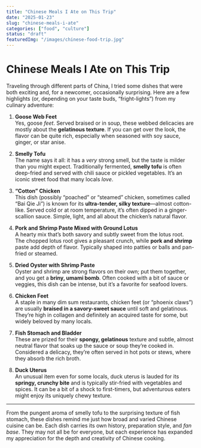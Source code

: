 ```yaml
---
title: "Chinese Meals I Ate on This Trip"
date: "2025-01-23"
slug: "chinese-meals-i-ate"
categories: ["food", "culture"]
status: "draft"
featuredImg: "/images/chinese-food-trip.jpg"
---
```


# Chinese Meals I Ate on This Trip

Traveling through different parts of China, I tried some dishes that were both exciting and, for a newcomer, occasionally surprising. Here are a few highlights (or, depending on your taste buds, “fright-lights”) from my culinary adventure:

1. **Goose Web Feet**  
   Yes, goose *feet*. Served braised or in soup, these webbed delicacies are mostly about the **gelatinous texture**. If you can get over the look, the flavor can be quite rich, especially when seasoned with soy sauce, ginger, or star anise.

2. **Smelly Tofu**  
   The name says it all: it has a *very* strong smell, but the taste is milder than you might expect. Traditionally fermented, **smelly tofu** is often deep-fried and served with chili sauce or pickled vegetables. It’s an iconic street food that many locals *love*.

3. **“Cotton” Chicken**  
   This dish (possibly “poached” or “steamed” chicken, sometimes called “Bai Qie Ji”) is known for its **ultra-tender, silky texture**—almost cotton-like. Served cold or at room temperature, it’s often dipped in a ginger-scallion sauce. Simple, light, and all about the chicken’s natural flavor.

4. **Pork and Shrimp Paste Mixed with Ground Lotus**  
   A hearty mix that’s both savory and subtly sweet from the lotus root. The chopped lotus root gives a pleasant crunch, while **pork and shrimp** paste add depth of flavor. Typically shaped into patties or balls and pan-fried or steamed.

5. **Dried Oyster with Shrimp Paste**  
   Oyster and shrimp are strong flavors on their own; put them together, and you get a **briny, umami bomb**. Often cooked with a bit of sauce or veggies, this dish can be intense, but it’s a favorite for seafood lovers.

6. **Chicken Feet**  
   A staple in many dim sum restaurants, chicken feet (or “phoenix claws”) are usually **braised in a savory-sweet sauce** until soft and gelatinous. They’re high in collagen and definitely an acquired taste for some, but widely beloved by many locals.

7. **Fish Stomach and Bladder**  
   These are prized for their **spongy, gelatinous** texture and subtle, almost neutral flavor that soaks up the sauce or soup they’re cooked in. Considered a delicacy, they’re often served in hot pots or stews, where they absorb the rich broth.

8. **Duck Uterus**  
   An unusual item even for some locals, duck uterus is lauded for its **springy, crunchy bite** and is typically stir-fried with vegetables and spices. It can be a bit of a shock to first-timers, but adventurous eaters might enjoy its uniquely chewy texture.

---

From the pungent aroma of smelly tofu to the surprising texture of fish stomach, these dishes remind me just how broad and varied Chinese cuisine can be. Each dish carries its own history, preparation style, and *fan base*. They may not all be for everyone, but each experience has expanded my appreciation for the depth and creativity of Chinese cooking.